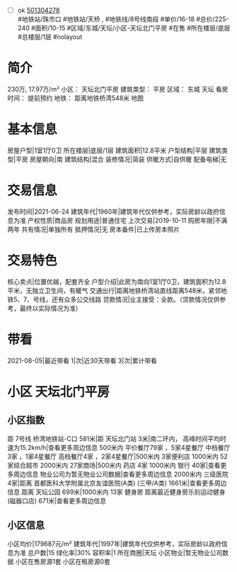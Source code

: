 - [ ] ok [501304278](https://bj.5i5j.com/ershoufang/501304278.html)  
 #地铁站/珠市口 #地铁站/天桥 ,  #地铁线/8号线南段
#单价/16-18 #总价/225-240 #面积/10-15   #区域/东城/天坛/小区-天坛北门平房 #在售 #所在楼层/底层 #总楼层/1层 #nolayout 
# 简介 
 230万,  17.97万/m² 
小区： 天坛北门平房
建筑类型： 平房
区域： 东城 天坛
看房时间： 提前预约
地铁： 距离地铁桥湾548米 地图
# 基本信息 
 房屋户型|1室1厅0卫
所在楼层|底层/1层
建筑面积|12.8平米
户型结构|平层
建筑类型|平房
房屋朝向|南
建筑结构|混合
装修情况|简装
供暖方式|自供暖
配备电梯|无
# 交易信息 
 发布时间|2021-06-24
建筑年代|1960年|建筑年代仅供参考，实际房龄以政府信息为准
产权性质|商品房
规划用途|普通住宅
上次交易|2019-10-11
购房年限|不满两年
共有情况|单独所有
抵押情况|无
房本备件|已上传房本照片
# 交易特色 
 核心卖点|位置优越，配套齐全
户型介绍|此房为南向1室1厅0卫，建筑面积为12.8平米，无独立卫生间，有暖气
交通出行|距离地铁桥湾站直线距离548米，紧邻地铁5、7、号线，还有众多公交线路
贷款情况|业主接受：全款。（贷款情况仅供参考，最终以实际情况为准）
# 带看 
 2021-08-05|最近带看	 1|次|近30天带看	 3|次|累计带看
# 小区 天坛北门平房
## 小区指数 
 距 7号线 桥湾地铁站-C口 581米|距 天坛北门站 3米|南二环内， 高峰时间平均时速为15.2km/h|查看更多周边信息
500米内 平价餐厅79家 ，5家4星餐厅
中档餐厅3家 ，1家4星餐厅
高档餐厅4家 ，2家4星餐厅|500米内 3家便利店
1000米内 52家综合超市
2000米内 27家商场|500米内 药店 4家
1000米内 银行 40家|查看更多周边信息
物业公司为暂无物业公司数据|查看更多周边信息
2000米内 三级医院 4家|距离 首都医科大学附属北京友谊医院(A类) (三甲/A类) 1661米|查看更多周边信息
距离 天坛公园 699米|1000米内 13家 健身房
距离最近健身房乐刻运动健身(磁器口店) 671米|查看更多周边信息
## 小区信息 
 小区均价|179687元/m²
建筑年代|1997年|建筑年代仅供参考，实际房龄以政府信息为准
总户数|15
绿化率|30%
容积率|1
所在商圈|天坛
小区物业|暂无物业公司数据
小区在售房源1套
小区在租房源0套
